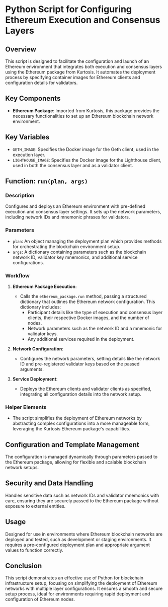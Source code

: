 # Python Script for Configuring Ethereum Execution and Consensus Layers

## Overview

This script is designed to facilitate the configuration and launch of an Ethereum environment that integrates both execution and consensus layers using the Ethereum package from Kurtosis. It automates the deployment process by specifying container images for Ethereum clients and configuration details for validators.

## Key Components

- **Ethereum Package**: Imported from Kurtosis, this package provides the necessary functionalities to set up an Ethereum blockchain network environment.

## Key Variables

- `GETH_IMAGE`: Specifies the Docker image for the Geth client, used in the execution layer.
- `LIGHTHOUSE_IMAGE`: Specifies the Docker image for the Lighthouse client, used in both the consensus layer and as a validator client.

## Function: `run(plan, args)`

### Description

Configures and deploys an Ethereum environment with pre-defined execution and consensus layer settings. It sets up the network parameters, including network IDs and mnemonic phrases for validators.

### Parameters

- `plan`: An object managing the deployment plan which provides methods for orchestrating the blockchain environment setup.
- `args`: A dictionary containing parameters such as the blockchain network ID, validator key mnemonics, and additional service configurations.

### Workflow

1. **Ethereum Package Execution**:
   - Calls the `ethereum_package.run` method, passing a structured dictionary that outlines the Ethereum network configuration. This dictionary includes:
     - Participant details like the type of execution and consensus layer clients, their respective Docker images, and the number of nodes.
     - Network parameters such as the network ID and a mnemonic for validator keys.
     - Any additional services required in the deployment.

2. **Network Configuration**:
   - Configures the network parameters, setting details like the network ID and pre-registered validator keys based on the passed arguments.

3. **Service Deployment**:
   - Deploys the Ethereum clients and validator clients as specified, integrating all configuration details into the network setup.

### Helper Elements

- The script simplifies the deployment of Ethereum networks by abstracting complex configurations into a more manageable form, leveraging the Kurtosis Ethereum package's capabilities.

## Configuration and Template Management

The configuration is managed dynamically through parameters passed to the Ethereum package, allowing for flexible and scalable blockchain network setups.

## Security and Data Handling

Handles sensitive data such as network IDs and validator mnemonics with care, ensuring they are securely passed to the Ethereum package without exposure to external entities.

## Usage

Designed for use in environments where Ethereum blockchain networks are deployed and tested, such as development or staging environments. It requires a pre-configured deployment plan and appropriate argument values to function correctly.

## Conclusion

This script demonstrates an effective use of Python for blockchain infrastructure setup, focusing on simplifying the deployment of Ethereum networks with multiple layer configurations. It ensures a smooth and secure setup process, ideal for environments requiring rapid deployment and configuration of Ethereum nodes.


